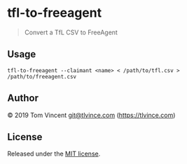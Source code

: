 # tfl-to-freeagent

> Convert a TfL CSV to FreeAgent

## Usage

```shell
tfl-to-freeagent --claimant <name> < /path/to/tfl.csv > /path/to/freeagent.csv
```

## Author

© 2019 Tom Vincent <git@tlvince.com> (https://tlvince.com)

## License

Released under the [MIT license](https://tlvince.mit-license.org).
